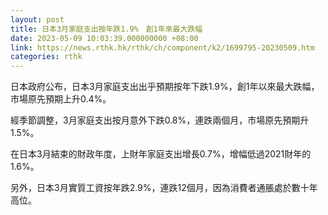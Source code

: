 ```yaml
---
layout: post
title: 日本3月家庭支出按年跌1.9%　創1年來最大跌幅
date: 2023-05-09 10:03:39.000000000 +08:00
link: https://news.rthk.hk/rthk/ch/component/k2/1699795-20230509.htm
categories: rthk
---
```


日本政府公布，日本3月家庭支出出乎預期按年下跌1.9%，創1年以來最大跌幅，市場原先預期上升0.4%。

經季節調整，3月家庭支出按月意外下跌0.8%，連跌兩個月，市場原先預期升1.5%。

在日本3月結束的財政年度，上財年家庭支出增長0.7%，增幅低過2021財年的1.6%。

另外，日本3月實質工資按年跌2.9%，連跌12個月，因為消費者通脹處於數十年高位。
